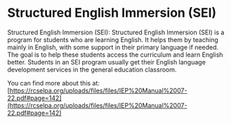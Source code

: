 # Structured English Immersion (SEI)
Structured English Immersion (SEI): Structured English Immersion (SEI) is a program for students who are learning English. It helps them by teaching mainly in English, with some support in their primary language if needed. The goal is to help these students access the curriculum and learn English better. Students in an SEI program usually get their English language development services in the general education classroom.

You can find more about this at: [https://rcselpa.org/uploads/files/files/IEP%20Manual%2007-22.pdf#page=142](https://rcselpa.org/uploads/files/files/IEP%20Manual%2007-22.pdf#page=142)
